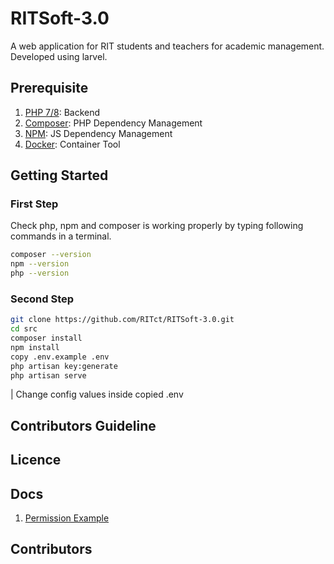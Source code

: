 # RITSoft-3.0

A web application for RIT students and teachers for academic management. Developed using larvel.

## Prerequisite

1. [PHP 7/8](https://www.php.net/): Backend
2. [Composer](https://getcomposer.org/): PHP Dependency Management
3. [NPM](https://www.npmjs.com/): JS Dependency Management
4. [Docker](https://www.docker.com/): Container Tool

## Getting Started

### First Step

Check php, npm and composer is working properly by typing following commands in a terminal.

```bash
composer --version
npm --version
php --version
```

### Second Step

```bash
git clone https://github.com/RITct/RITSoft-3.0.git
cd src
composer install
npm install
copy .env.example .env
php artisan key:generate
php artisan serve
```

| Change config values inside copied .env

## Contributors Guideline

## Licence

## Docs

1. [Permission Example](./docs/permission.md)

## Contributors

